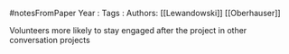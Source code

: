 #notesFromPaper
Year   :
Tags   :
Authors: [[Lewandowski]] [[Oberhauser]]

Volunteers more likely to stay engaged after the project in other conversation projects
